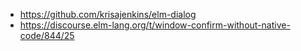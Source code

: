- https://github.com/krisajenkins/elm-dialog
- https://discourse.elm-lang.org/t/window-confirm-without-native-code/844/25